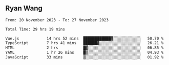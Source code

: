 ## Ryan Wang

<!--START_SECTION:waka-->

```txt
From: 20 November 2023 - To: 27 November 2023

Total Time: 29 hrs 19 mins

Vue.js            14 hrs 52 mins  ████████████▓░░░░░░░░░░░░   50.70 %
TypeScript        7 hrs 41 mins   ██████▓░░░░░░░░░░░░░░░░░░   26.21 %
HTML              2 hrs           █▓░░░░░░░░░░░░░░░░░░░░░░░   06.85 %
YAML              1 hr 26 mins    █▒░░░░░░░░░░░░░░░░░░░░░░░   04.93 %
JavaScript        33 mins         ▒░░░░░░░░░░░░░░░░░░░░░░░░   01.92 %
```

<!--END_SECTION:waka-->
